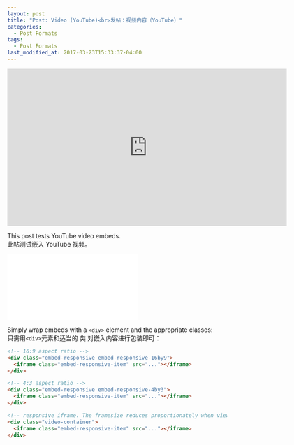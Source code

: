 ```yaml
---
layout: post
title: "Post: Video (YouTube)<br>发帖：视频内容（YouTube）"
categories:
  - Post Formats
tags:
  - Post Formats
last_modified_at: 2017-03-23T15:33:37-04:00
---
```


<div class="embed-responsive embed-responsive-16by9">
  <iframe width="640" height="360" src="https://www.youtube-nocookie.com/embed/l2Of1-d5E5o?controls=0&amp;" frameborder="0" allowfullscreen></iframe>
</div>


This post tests YouTube video embeds.<br>
此帖测试嵌入 YouTube 视频。

<div>
    <iframe src="//player.bilibili.com/player.html?aid=913396683&bvid=BV1tM4y1x7gZ&cid=1196242270&page=1" scrolling="no" border="0" frameborder="no" framespacing="0" allowfullscreen="true"> </iframe>
</div>

Simply wrap embeds with a `<div>` element and the appropriate classes:<br>
只需用`<div>`元素和适当的 类 对嵌入内容进行包装即可：

```html
<!-- 16:9 aspect ratio -->
<div class="embed-responsive embed-responsive-16by9">
  <iframe class="embed-responsive-item" src="..."></iframe>
</div>

<!-- 4:3 aspect ratio -->
<div class="embed-responsive embed-responsive-4by3">
  <iframe class="embed-responsive-item" src="..."></iframe>
</div>

<!-- responsive iframe. The framesize reduces proportionately when viewing in mobile -->
<div class="video-container">
  <iframe class="embed-responsive-item" src="..."></iframe>
</div>
```
